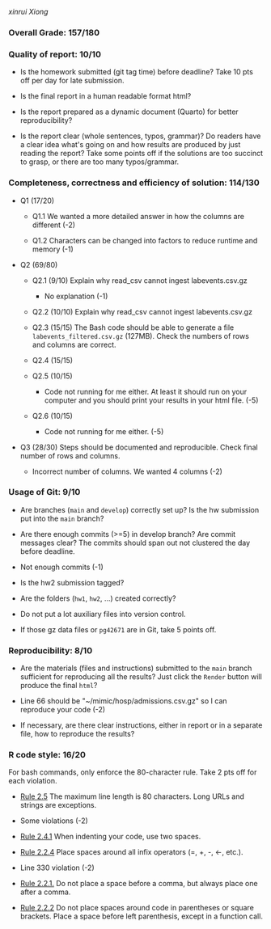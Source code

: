 *xinrui Xiong*

### Overall Grade: 157/180

### Quality of report: 10/10

-   Is the homework submitted (git tag time) before deadline? Take 10 pts off per day for late submission.  

-   Is the final report in a human readable format html? 

-   Is the report prepared as a dynamic document (Quarto) for better reproducibility?

-   Is the report clear (whole sentences, typos, grammar)? Do readers have a clear idea what's going on and how results are produced by just reading the report? Take some points off if the solutions are too succinct to grasp, or there are too many typos/grammar. 

### Completeness, correctness and efficiency of solution: 114/130

- Q1 (17/20)

  - Q1.1 We wanted a more detailed answer in how the columns are different (-2)
  
  - Q1.2 Characters can be changed into factors to reduce runtime and memory (-1)

- Q2 (69/80)

    - Q2.1 (9/10) Explain why read_csv cannot ingest labevents.csv.gz
    
      - No explanation (-1)
    
    - Q2.2 (10/10) Explain why read_csv cannot ingest labevents.csv.gz
    
    - Q2.3 (15/15) The Bash code should be able to generate a file `labevents_filtered.csv.gz` (127MB). Check the numbers of rows and columns are correct.
    
    - Q2.4 (15/15)
    
    - Q2.5 (10/15)
    
      - Code not running for me either. At least it should run on your computer and you should print your results in your html file. (-5)
    
    - Q2.6 (10/15)
    
      - Code not running for me either. (-5)

- Q3 (28/30) Steps should be documented and reproducible. Check final number of rows and columns.

  - Incorrect number of columns. We wanted 4 columns (-2)
	    
### Usage of Git: 9/10

-   Are branches (`main` and `develop`) correctly set up? Is the hw submission put into the `main` branch?

-   Are there enough commits (>=5) in develop branch? Are commit messages clear? The commits should span out not clustered the day before deadline. 

  - Not enough commits (-1)
          
-   Is the hw2 submission tagged? 

-   Are the folders (`hw1`, `hw2`, ...) created correctly? 
  
-   Do not put a lot auxiliary files into version control. 

-   If those gz data files or `pg42671` are in Git, take 5 points off.

### Reproducibility: 8/10

-   Are the materials (files and instructions) submitted to the `main` branch sufficient for reproducing all the results? Just click the `Render` button will produce the final `html`? 

  - Line 66 should be "~/mimic/hosp/admissions.csv.gz" so I can reproduce your code (-2)

-   If necessary, are there clear instructions, either in report or in a separate file, how to reproduce the results?

### R code style: 16/20

For bash commands, only enforce the 80-character rule. Take 2 pts off for each violation. 

-   [Rule 2.5](https://style.tidyverse.org/syntax.html#long-lines) The maximum line length is 80 characters. Long URLs and strings are exceptions.  

  - Some violations (-2)

-   [Rule 2.4.1](https://style.tidyverse.org/syntax.html#indenting) When indenting your code, use two spaces.  

-   [Rule 2.2.4](https://style.tidyverse.org/syntax.html#infix-operators) Place spaces around all infix operators (=, +, -, &lt;-, etc.).  

  - Line 330 violation (-2)

-   [Rule 2.2.1.](https://style.tidyverse.org/syntax.html#commas) Do not place a space before a comma, but always place one after a comma.  

-   [Rule 2.2.2](https://style.tidyverse.org/syntax.html#parentheses) Do not place spaces around code in parentheses or square brackets. Place a space before left parenthesis, except in a function call.
